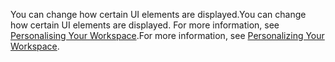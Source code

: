 <span data-ttu-id="10459-101">You can change how certain UI elements are displayed.</span><span class="sxs-lookup"><span data-stu-id="10459-101">You can change how certain UI elements are displayed.</span></span> <span data-ttu-id="10459-102">For more information, see [Personalising Your Workspace](../ui-personalization-user.md).</span><span class="sxs-lookup"><span data-stu-id="10459-102">For more information, see [Personalizing Your Workspace](../ui-personalization-user.md).</span></span>
